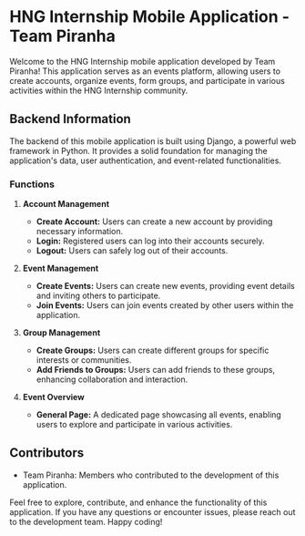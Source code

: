 # HNG Internship Mobile Application - Team Piranha

Welcome to the HNG Internship mobile application developed by Team Piranha! This application serves as an events platform, allowing users to create accounts, organize events, form groups, and participate in various activities within the HNG Internship community.

## Backend Information

The backend of this mobile application is built using Django, a powerful web framework in Python. It provides a solid foundation for managing the application's data, user authentication, and event-related functionalities.

### Functions

1. **Account Management**
   - **Create Account:** Users can create a new account by providing necessary information.
   - **Login:** Registered users can log into their accounts securely.
   - **Logout:** Users can safely log out of their accounts.

2. **Event Management**
   - **Create Events:** Users can create new events, providing event details and inviting others to participate.
   - **Join Events:** Users can join events created by other users within the application.

3. **Group Management**
   - **Create Groups:** Users can create different groups for specific interests or communities.
   - **Add Friends to Groups:** Users can add friends to these groups, enhancing collaboration and interaction.

4. **Event Overview**
   - **General Page:** A dedicated page showcasing all events, enabling users to explore and participate in various activities.


## Contributors

- Team Piranha: Members who contributed to the development of this application.

Feel free to explore, contribute, and enhance the functionality of this application. If you have any questions or encounter issues, please reach out to the development team. Happy coding!